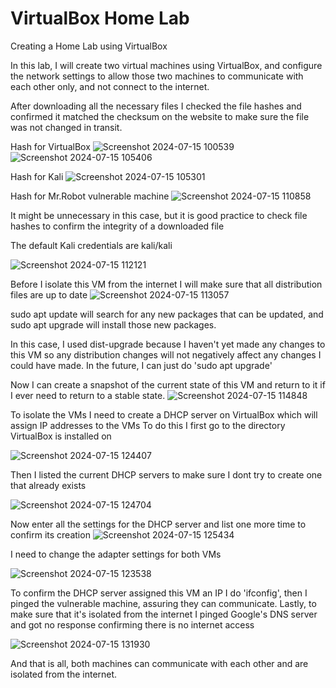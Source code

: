 # VirtualBox Home Lab

<h>Creating a Home Lab using VirtualBox</h>

In this lab, I will create two virtual machines using VirtualBox, and configure the network settings to allow those two machines to communicate with each other only, and not connect to the internet.

After downloading all the necessary files I checked the file hashes and confirmed it matched the checksum on the website to make sure the file was not changed in transit.

Hash for VirtualBox
![Screenshot 2024-07-15 100539](https://github.com/user-attachments/assets/86260844-66f7-4a6a-b107-4f9b2d939d5f) 
![Screenshot 2024-07-15 105406](https://github.com/user-attachments/assets/6d9d2dd0-4e17-433e-8c9e-f7a3054070f9)

Hash for Kali
![Screenshot 2024-07-15 105301](https://github.com/user-attachments/assets/b469a36b-5c77-4110-9856-3424791691f7)

Hash for Mr.Robot vulnerable machine
![Screenshot 2024-07-15 110858](https://github.com/user-attachments/assets/9936502b-e9ae-4828-93cc-ac6f9ee17767)

It might be unnecessary in this case, but it is good practice to check file hashes to confirm the integrity of a downloaded file

The default Kali credentials are kali/kali

![Screenshot 2024-07-15 112121](https://github.com/user-attachments/assets/713d3ff7-0d2a-489e-8497-ba9f79b7cd77)

Before I isolate this VM from the internet I will make sure that all distribution files are up to date
![Screenshot 2024-07-15 113057](https://github.com/user-attachments/assets/2d8993c4-0b5c-4c3a-8121-a424db40045b)

sudo apt update will search for any new packages that can be updated, and sudo apt upgrade will install those new packages. 

In this case, I used dist-upgrade because I haven't yet made any changes to this VM so any distribution changes will not negatively affect any changes I could have made. In the future, I can just do 'sudo apt upgrade'

Now I can create a snapshot of the current state of this VM and return to it if I ever need to return to a stable state.
![Screenshot 2024-07-15 114848](https://github.com/user-attachments/assets/85d37e24-69e5-4788-b5b0-5436b5592564)


To isolate the VMs I need to create a DHCP server on VirtualBox which will assign IP addresses to the VMs
To do this I first go to the directory VirtualBox is installed on

![Screenshot 2024-07-15 124407](https://github.com/user-attachments/assets/56134dd0-a4c2-460e-a9eb-54b6be56351f)

Then I listed the current DHCP servers to make sure I dont try to create one that already exists

![Screenshot 2024-07-15 124704](https://github.com/user-attachments/assets/c3b4e905-f0bf-481b-a99d-e09a45776e5d)

Now enter all the settings for the DHCP server and list one more time to confirm its creation
![Screenshot 2024-07-15 125434](https://github.com/user-attachments/assets/85b55d5d-5890-4259-94a2-5083e0cba923)

I need to change the adapter settings for both VMs

![Screenshot 2024-07-15 123538](https://github.com/user-attachments/assets/85996206-fbed-4159-918c-820be927ae8d)

To confirm the DHCP server assigned this VM an IP I do 'ifconfig', then I pinged the vulnerable machine, assuring they can communicate. Lastly, to make sure that it's isolated from the internet I pinged Google's DNS server and got no response confirming there is no internet access

![Screenshot 2024-07-15 131930](https://github.com/user-attachments/assets/b4cd39d1-8fed-4dab-975f-f9c83b6fb8c5)

And that is all, both machines can communicate with each other and are isolated from the internet.

